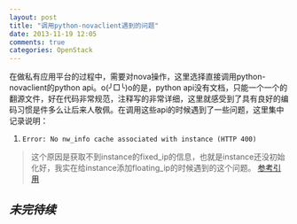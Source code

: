 ```yaml
---
layout: post
title: "调用python-novaclient遇到的问题"
date: 2013-11-19 12:05
comments: true
categories: OpenStack 
---
```

在做私有应用平台的过程中，需要对nova操作，这里选择直接调用python-novaclient的python api。o(╯□╰)o的是，python api没有文档，只能一个一个的翻源文件，好在代码非常规范，注释写的非常详细，这里就感受到了具有良好的编码习惯是件多么让后来人敬佩。在调用这些api的时候遇到了一些问题，这里集中记录说明：

1. `Error: No nw_info cache associated with instance (HTTP 400)`
> 这个原因是获取不到instance的fixed_ip的信息，也就是instance还没初始化好，我实在给instance添加floating_ip的时候遇到的这个问题。
> [参考引用](http://www.gossamer-threads.com/lists/openstack/dev/23837)

*未完待续*
---
